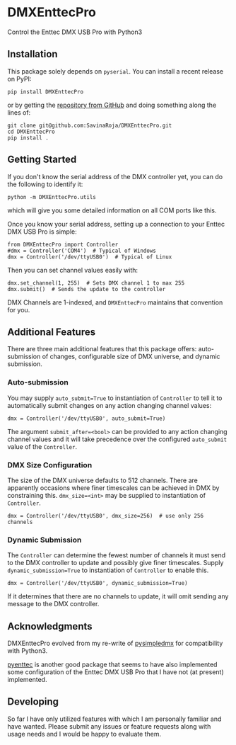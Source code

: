 # DMXEnttecPro
Control the Enttec DMX USB Pro with Python3

## Installation

This package solely depends on `pyserial`. You can install a recent release on
PyPI:

`pip install DMXEnttecPro`

or by getting the [repository from GitHub](https://github.com/SavinaRoja/DMXEnttecPro)
and doing something along the lines of:
```
git clone git@github.com:SavinaRoja/DMXEnttecPro.git
cd DMXEnttecPro
pip install .
```

## Getting Started

If you don't know the serial address of the DMX controller yet, you can do the
following to identify it:

`python -m DMXEnttecPro.utils`

which will give you some detailed information on all COM ports like this.

Once you know your serial address, setting up a connection to your Enttec DMX
USB Pro is simple:

```
from DMXEnttecPro import Controller
#dmx = Controller('COM4')  # Typical of Windows
dmx = Controller('/dev/ttyUSB0')  # Typical of Linux
```

Then you can set channel values easily with:

```
dmx.set_channel(1, 255)  # Sets DMX channel 1 to max 255
dmx.submit()  # Sends the update to the controller
```

DMX Channels are 1-indexed, and `DMXEnttecPro` maintains that convention for
you.

## Additional Features

There are three main additional features that this package offers:
auto-submission of changes, configurable size of DMX universe, and dynamic
submission.

### Auto-submission

You may supply `auto_submit=True` to instantiation of `Controller` to tell it
to automatically submit changes on any action changing channel values:

```
dmx = Controller('/dev/ttyUSB0', auto_submit=True)
```

The argument `submit_after=<bool>` can be provided to any action changing
channel values and it will take precedence over the configured `auto_submit`
value of the `Controller`.

### DMX Size Configuration

The size of the DMX universe defaults to 512 channels. There are apparently
occasions where finer timescales can be achieved in DMX by constraining this.
`dmx_size=<int>` may be supplied to instantiation of `Controller`.

```
dmx = Controller('/dev/ttyUSB0', dmx_size=256)  # use only 256 channels
```

### Dynamic Submission

The `Controller` can determine the fewest number of channels it must send to the
DMX controller to update and possibly give finer timescales. Supply
`dynamic_submission=True` to instantiation of `Controller` to enable this.

```
dmx = Controller('/dev/ttyUSB0', dynamic_submission=True)
```

If it determines that there are no channels to update, it will omit sending any
message to the DMX controller.

## Acknowledgments

DMXEnttecPro evolved from my re-write of [pysimpledmx](https://github.com/c0z3n/pySimpleDMX)
for compatibility with Python3.

[pyenttec](https://github.com/generalelectrix/pyenttec) is another good package
that seems to have also implemented some configuration of the Enttec DMX USB
Pro that I have not (at present) implemented.

## Developing

So far I have only utilized features with which I am personally familiar and
have wanted. Please submit any issues or feature requests along with usage
needs and I would be happy to evaluate them.

